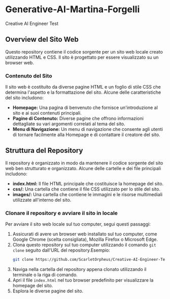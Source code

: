 # Generative-AI-Martina-Forgelli
Creative AI Engineer Test

## Overview del Sito Web 
Questo repository contiene il codice sorgente per un sito web locale creato utilizzando HTML e CSS. Il sito è progettato per essere visualizzato su un browser web.

### Contenuto del Sito

Il sito web è costituito da diverse pagine HTML e un foglio di stile CSS che determina l'aspetto e la formattazione del sito. Alcune delle caratteristiche del sito includono:

- **Homepage:** Una pagina di benvenuto che fornisce un'introduzione al sito e ai suoi contenuti principali.
- **Pagine di Contenuto:** Diverse pagine che offrono informazioni dettagliate su vari argomenti correlati al tema del sito.
- **Menu di Navigazione:** Un menu di navigazione che consente agli utenti di tornare facilmente alla Homepage e di contattare il creatore del sito.

## Struttura del Repository

Il repository è organizzato in modo da mantenere il codice sorgente del sito web ben strutturato e organizzato. Alcune delle cartelle e dei file principali includono:

- **index.html:** Il file HTML principale che costituisce la homepage del sito.
- **css/:** Una cartella che contiene il file CSS utilizzato per lo stile del sito.
- **images/:** Una cartella che contiene le immagini e le risorse multimediali utilizzate all'interno del sito.

### Clonare il repository e avviare il sito in locale
Per avviare il sito web locale sul tuo computer, segui questi passaggi:

1. Assicurati di avere un browser web installato sul tuo computer, come Google Chrome (scelta consigliata), Mozilla Firefox o Microsoft Edge.
2. Clona questo repository sul tuo computer utilizzando il comando `git clone` seguito dall'URL del repository.Esempio:
     ```bash
   git clone https://github.com/ScarletOrpheus/Creative-AI-Engineer-Test.git

4. Naviga nella cartella del repository appena clonato utilizzando il terminale o la riga di comando.
5. Apri il file `index.html` nel tuo browser predefinito per visualizzare la homepage del sito.
6. Esplora le diverse pagine del sito.
